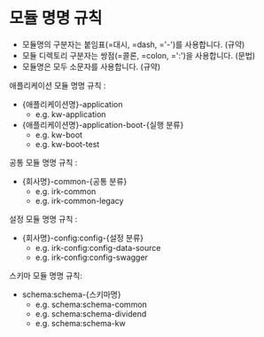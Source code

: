 # 모듈 명명 규칙

- 모듈명의 구분자는 붙임표(=대시, =dash, ='-')를 사용합니다. (규약)
- 모듈 디렉토리 구분자는 쌍점(=콜론, =colon, =':')을 사용합니다. (문법)
- 모듈명은 모두 소문자를 사용합니다. (규약)

애플리케이션 모듈 명명 규칙 :

- {애플리케이션명}-application
    - e.g. kw-application
- {애플리케이션명}-application-boot-{실행 분류}
    - e.g. kw-boot
    - e.g. kw-boot-test

공통 모듈 명명 규칙 :

- {회사명}-common-{공통 분류}
    - e.g. irk-common
    - e.g. irk-common-legacy

설정 모듈 명명 규칙 :

- {회사명}-config:config-{설정 분류}
    - e.g. irk-config:config-data-source
    - e.g. irk-config:config-swagger

스키마 모듈 명명 규칙:

- schema:schema-{스키마명}
    - e.g. schema:schema-common
    - e.g. schema:schema-dividend
    - e.g. schema:schema-kw